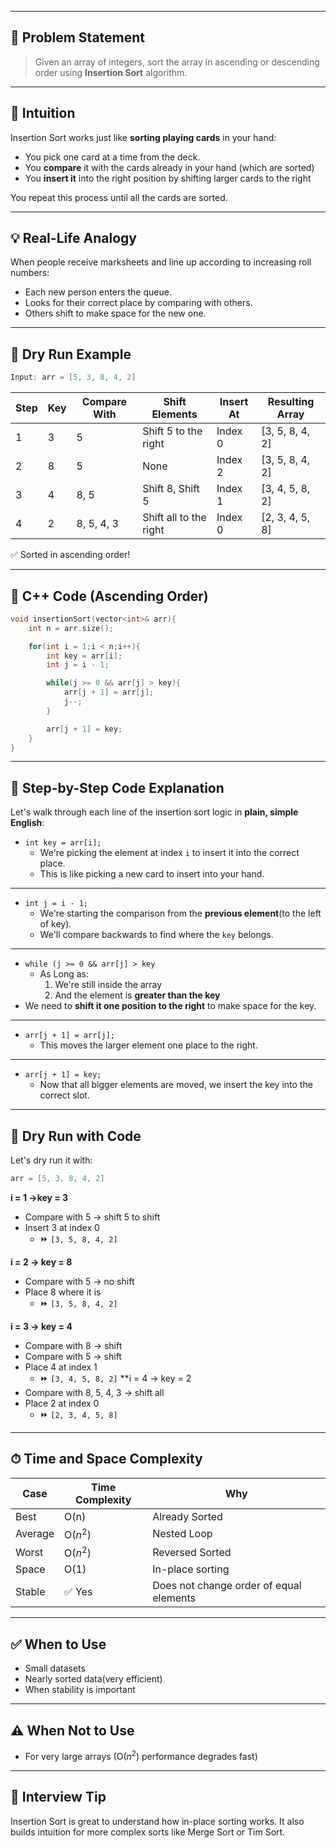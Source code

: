 
---
## 📘 Problem Statement
> Given an array of integers, sort the array in ascending or descending order using **Insertion Sort** algorithm.

---
## 🤔 Intuition
Insertion Sort works just like **sorting playing cards** in your hand:
- You pick one card at a time from the deck.
- You **compare** it with the cards already in your hand (which are sorted)
- You **insert it** into the right position by shifting larger cards to the right

You repeat this process until all the cards are sorted.

---
## 💡 Real-Life Analogy
When people receive marksheets and line up according to increasing roll numbers:
- Each new person enters the queue.
- Looks for their correct place by comparing with others.
- Others shift to make space for the new one.

---
##  🔁 Dry Run Example
```cpp
Input: arr = [5, 3, 8, 4, 2]
```

| Step | Key | Compare With | Shift Elements         | Insert At | Resulting Array |
| ---- | --- | ------------ | ---------------------- | --------- | --------------- |
| 1    | 3   | 5            | Shift 5 to the right   | Index 0   | [3, 5, 8, 4, 2] |
| 2    | 8   | 5            | None                   | Index 2   | [3, 5, 8, 4, 2] |
| 3    | 4   | 8, 5         | Shift 8, Shift 5       | Index 1   | [3, 4, 5, 8, 2] |
| 4    | 2   | 8, 5, 4, 3   | Shift all to the right | Index 0   | [2, 3, 4, 5, 8] |
✅ Sorted in ascending order!

---
## 🔧 C++ Code (Ascending Order)

```cpp
void insertionSort(vector<int>& arr){
	int n = arr.size();

	for(int i = 1;i < n;i++){
		int key = arr[i];
		int j = i - 1;

		while(j >= 0 && arr[j] > key){
			arr[j + 1] = arr[j];
			j--;
		}

		arr[j + 1] = key;
	}
}
```

---
## 🧠 Step-by-Step Code Explanation
Let's walk through each line of the insertion sort logic in **plain, simple English**:
-  `int key = arr[i];`
	- We're picking the element at index `i` to insert it into the correct place.
	- This is like picking a new card to insert into your hand.
---
- `int j = i - 1;`
	- We're starting the comparison from the **previous element**(to the left of key).
	- We'll compare backwards to find where the `key` belongs.
---
- `while (j >= 0 && arr[j] > key`
	- As Long as:
		1. We're still inside the array
		2. And the element is **greater than the key**
- We need to **shift it one position to the right** to make space for the key.
---
- `arr[j + 1] = arr[j];`
	- This moves the larger element one place to the right.
---
- `arr[j + 1] = key;`
	- Now that all bigger elements are moved, we insert the key into the correct slot.
---
## 🔁 Dry Run with Code
Let's dry run it with:
```cpp
arr = [5, 3, 8, 4, 2]
```
**i = 1 ->key = 3**
- Compare with 5 -> shift 5 to shift
- Insert 3 at index 0
	- ⏩ `[3, 5, 8, 4, 2]`

**i = 2 -> key = 8**
- Compare with 5 -> no shift
- Place 8 where it is
	- ⏩ `[3, 5, 8, 4, 2]`

**i = 3 -> key = 4**
- Compare with 8 -> shift
- Compare with 5 -> shift
- Place 4 at index 1
	- ⏩ `[3, 4, 5, 8, 2]`
**i = 4 -> key = 2
- Compare with 8, 5, 4, 3 -> shift all
- Place 2 at index 0
	- ⏩ `[2, 3, 4, 5, 8]`
---
## ⏱ Time and Space Complexity

| Case    | Time Complexity | Why                                     |
| ------- | --------------- | --------------------------------------- |
| Best    | O(n)            | Already Sorted                          |
| Average | O($n^2$)        | Nested Loop                             |
| Worst   | O($n^2$)        | Reversed Sorted                         |
| Space   | O(1)            | In-place sorting                        |
| Stable  | ✅ Yes           | Does not change order of equal elements |

---
## ✅ When to Use
- Small datasets
- Nearly sorted data(very efficient)
- When stability is important
---
## ⚠️ When Not to Use
- For very large arrays (O($n^2$) performance degrades fast)
---
## 📌 Interview Tip
Insertion Sort is great to understand how in-place sorting works.
It also builds intuition for more complex sorts like Merge Sort or Tim Sort.